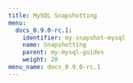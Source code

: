 ```yaml
---
title: MySQL Snapshotting
menu:
  docs_0.9.0-rc.1:
    identifier: my-snapshot-mysql
    name: Snapshotting
    parent: my-mysql-guides
    weight: 20
menu_name: docs_0.9.0-rc.1
---
```


